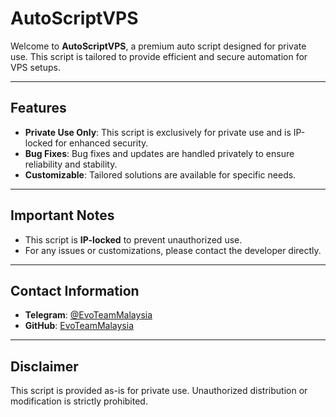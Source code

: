# AutoScriptVPS

Welcome to **AutoScriptVPS**, a premium auto script designed for private use. This script is tailored to provide efficient and secure automation for VPS setups.

---

## Features
- **Private Use Only**: This script is exclusively for private use and is IP-locked for enhanced security.
- **Bug Fixes**: Bug fixes and updates are handled privately to ensure reliability and stability.
- **Customizable**: Tailored solutions are available for specific needs.

---

## Important Notes
- This script is **IP-locked** to prevent unauthorized use.
- For any issues or customizations, please contact the developer directly.

---

## Contact Information
- **Telegram**: [@EvoTeamMalaysia](https://t.me/EvoTeamMalaysia)
- **GitHub**: [EvoTeamMalaysia](https://github.com/EvoTeamMalaysia)

---

## Disclaimer
This script is provided as-is for private use. Unauthorized distribution or modification is strictly prohibited.